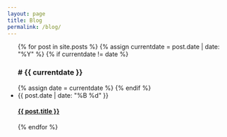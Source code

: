 ```yaml
---
layout: page
title: Blog
permalink: /blog/
---
```


<ul class="uk-list uk-list-divider">
	{% for post in site.posts %}
		{% assign currentdate = post.date | date: "%Y" %}
		{% if currentdate != date %}
			<h3 class="uk-margin-medium-top uk-margin-remove-bottom">
                # {{ currentdate }}
            </h3>
			{% assign date = currentdate %} 
		{% endif %}
		<li>
			<div class="uk-text-muted">{{ post.date | date: "%B %d" }}</div>
			<h4 class="uk-margin-remove">
				<a href="{{ post.url }}" class="uk-text-bold uk-text-emphasis">
					{{ post.title }}
				</a>
			</h4>
		</li>
	{% endfor %}
</ul>

